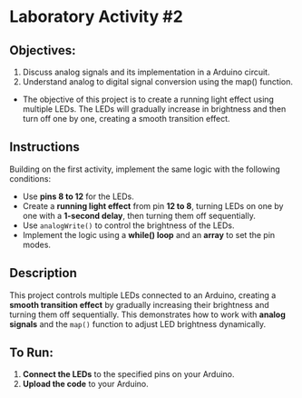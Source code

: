 # Laboratory Activity #2

## Objectives: 
1. Discuss analog signals and its implementation in a Arduino circuit.
2. Understand analog to digital signal conversion using the map() function.
- The objective of this project is to create a running light effect using multiple LEDs. The LEDs will gradually increase in brightness and then turn off one by one, creating a smooth transition effect.

## Instructions  
Building on the first activity, implement the same logic with the following conditions:  

- Use **pins 8 to 12** for the LEDs.  
- Create a **running light effect** from pin **12 to 8**, turning LEDs on one by one with a **1-second delay**, then turning them off sequentially.  
- Use `analogWrite()` to control the brightness of the LEDs.  
- Implement the logic using a **while() loop** and an **array** to set the pin modes.  

## Description  
This project controls multiple LEDs connected to an Arduino, creating a **smooth transition effect** by gradually increasing their brightness and turning them off sequentially. This demonstrates how to work with **analog signals** and the `map()` function to adjust LED brightness dynamically.  

## To Run:   
1. **Connect the LEDs** to the specified pins on your Arduino.  
2. **Upload the code** to your Arduino.  
